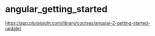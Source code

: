 # angular_getting_started
https://app.pluralsight.com/library/courses/angular-2-getting-started-update/
